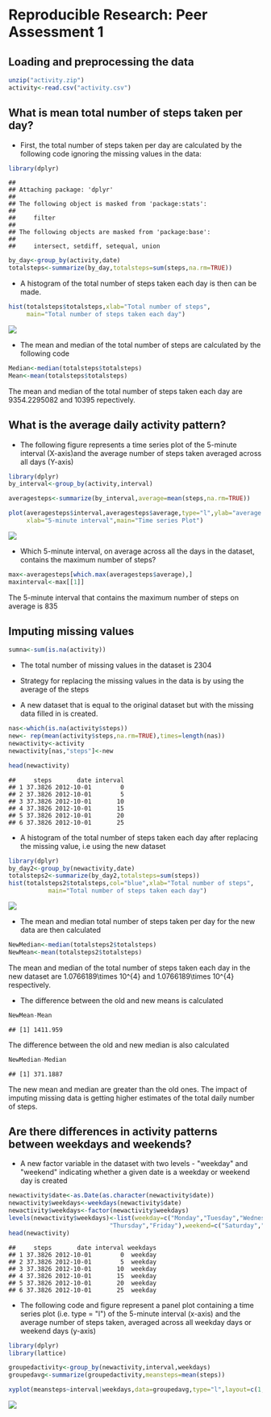 # Reproducible Research: Peer Assessment 1


## Loading and preprocessing the data


```r
unzip("activity.zip")
activity<-read.csv("activity.csv")
```

## What is mean total number of steps taken per day?

* First, the total number of steps taken per day are calculated by the following code ignoring the missing values in the data:


```r
library(dplyr)
```

```
## 
## Attaching package: 'dplyr'
## 
## The following object is masked from 'package:stats':
## 
##     filter
## 
## The following objects are masked from 'package:base':
## 
##     intersect, setdiff, setequal, union
```



```r
by_day<-group_by(activity,date)
totalsteps<-summarize(by_day,totalsteps=sum(steps,na.rm=TRUE))
```

* A histogram of the total number of steps taken each day is then can be made.  


```r
hist(totalsteps$totalsteps,xlab="Total number of steps",
     main="Total number of steps taken each day")
```

![](PA1_template_files/figure-html/histogram-1.png) 

*  The mean and median of the total number of steps are calculated by the following code


```r
Median<-median(totalsteps$totalsteps)
Mean<-mean(totalsteps$totalsteps)
```
The mean and median of the total number of steps taken each day are 9354.2295082 and 10395 repectively.

## What is the average daily activity pattern?

* The following figure represents a time series plot of the 5-minute interval (X-axis)and the average number of steps taken averaged across all days (Y-axis)  


```r
library(dplyr)
by_interval<-group_by(activity,interval)

averagesteps<-summarize(by_interval,average=mean(steps,na.rm=TRUE))

plot(averagesteps$interval,averagesteps$average,type="l",ylab="average steps",
     xlab="5-minute interval",main="Time series Plot")
```

![](PA1_template_files/figure-html/timeseriesplot-1.png) 

* Which 5-minute interval, on average across all the days in the dataset, contains the maximum number of steps?


```r
max<-averagesteps[which.max(averagesteps$average),]
maxinterval<-max[[1]]
```
The 5-minute interval that contains the maximum number of steps on average is 835


## Imputing missing values

```r
sumna<-sum(is.na(activity))
```
* The total number of missing values in the dataset is 2304

* Strategy for replacing the missing values in the data is by using the average of the steps
*  A new dataset that is equal to the original dataset but with the missing data filled in is created.


```r
nas<-which(is.na(activity$steps))
new<- rep(mean(activity$steps,na.rm=TRUE),times=length(nas))
newactivity<-activity
newactivity[nas,"steps"]<-new

head(newactivity)
```

```
##     steps       date interval
## 1 37.3826 2012-10-01        0
## 2 37.3826 2012-10-01        5
## 3 37.3826 2012-10-01       10
## 4 37.3826 2012-10-01       15
## 5 37.3826 2012-10-01       20
## 6 37.3826 2012-10-01       25
```

*  A histogram of the total number of steps taken each day after replacing the missing value, i.e using the new dataset


```r
library(dplyr)
by_day2<-group_by(newactivity,date)
totalsteps2<-summarize(by_day2,totalsteps=sum(steps))
hist(totalsteps2$totalsteps,col="blue",xlab="Total number of steps",
           main="Total number of steps taken each day")
```

![](PA1_template_files/figure-html/histogram2-1.png) 

*  The mean and median total number of steps taken per day for the new data are then calculated


```r
NewMedian<-median(totalsteps2$totalsteps)
NewMean<-mean(totalsteps2$totalsteps)
```
The mean and median of the total number of steps taken each day in the new dataset are 1.0766189\times 10^{4} and 1.0766189\times 10^{4} respectively.

* The difference between the old and new means is calculated

```r
NewMean-Mean
```

```
## [1] 1411.959
```
The difference between the old and new median is also calculated

```r
NewMedian-Median
```

```
## [1] 371.1887
```
The new mean and median are greater than the old ones. The impact of imputing missing data is getting higher estimates of the total daily number of steps.



## Are there differences in activity patterns between weekdays and weekends?

* A new factor variable in the dataset with two levels - "weekday" and "weekend" indicating whether a given date is a weekday or weekend day is created


```r
newactivity$date<-as.Date(as.character(newactivity$date))
newactivity$weekdays<-weekdays(newactivity$date)
newactivity$weekdays<-factor(newactivity$weekdays)
levels(newactivity$weekdays)<-list(weekday=c("Monday","Tuesday","Wednesday",
                            "Thursday","Friday"),weekend=c("Saturday","Sunday"))
head(newactivity)
```

```
##     steps       date interval weekdays
## 1 37.3826 2012-10-01        0  weekday
## 2 37.3826 2012-10-01        5  weekday
## 3 37.3826 2012-10-01       10  weekday
## 4 37.3826 2012-10-01       15  weekday
## 5 37.3826 2012-10-01       20  weekday
## 6 37.3826 2012-10-01       25  weekday
```

*  The following code and figure represent a panel plot containing a time series plot (i.e. type = "l") of the 5-minute interval (x-axis) and the average number of steps taken, averaged across all weekday days or weekend days (y-axis)


```r
library(dplyr)
library(lattice)

groupedactivity<-group_by(newactivity,interval,weekdays)
groupedavg<-summarize(groupedactivity,meansteps=mean(steps))

xyplot(meansteps~interval|weekdays,data=groupedavg,type="l",layout=c(1,2),xlab="Interval",ylab="Number of Steps")
```

![](PA1_template_files/figure-html/unnamed-chunk-5-1.png) 
